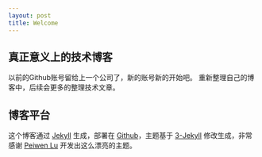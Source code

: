 ```yaml
---
layout: post
title: Welcome
---
```


## 真正意义上的技术博客

以前的Github账号留给上一个公司了，新的账号新的开始吧。
重新整理自己的博客中，后续会更多的整理技术文章。



## 博客平台

这个博客通过 [Jekyll](http://jekyllrb.com/) 生成，部署在 [Github](https://pages.github.com)，主题基于 [3-Jekyll](https://github.com/P233/3-Jekyll) 修改生成，非常感谢 [Peiwen Lu](https://github.com/P233) 开发出这么漂亮的主题。